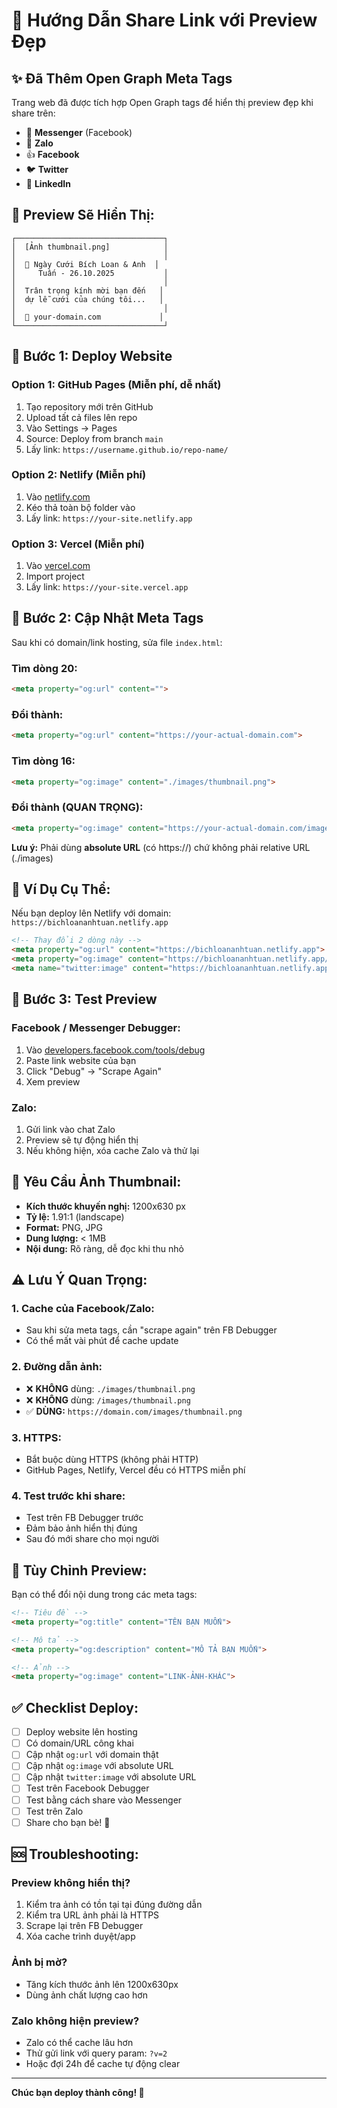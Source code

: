 # 🔗 Hướng Dẫn Share Link với Preview Đẹp

## ✨ Đã Thêm Open Graph Meta Tags

Trang web đã được tích hợp Open Graph tags để hiển thị preview đẹp khi share trên:
- 📱 **Messenger** (Facebook)
- 💬 **Zalo**
- 👍 **Facebook**
- 🐦 **Twitter**
- 💼 **LinkedIn**

## 📸 Preview Sẽ Hiển Thị:

```
┌─────────────────────────────────┐
│  [Ảnh thumbnail.png]            │
│                                 │
│  💒 Ngày Cưới Bích Loan & Anh  │
│     Tuấn - 26.10.2025           │
│                                 │
│  Trân trọng kính mời bạn đến   │
│  dự lễ cưới của chúng tôi...   │
│                                 │
│  🔗 your-domain.com             │
└─────────────────────────────────┘
```

## 🚀 Bước 1: Deploy Website

### Option 1: GitHub Pages (Miễn phí, dễ nhất)

1. Tạo repository mới trên GitHub
2. Upload tất cả files lên repo
3. Vào Settings → Pages
4. Source: Deploy from branch `main`
5. Lấy link: `https://username.github.io/repo-name/`

### Option 2: Netlify (Miễn phí)

1. Vào [netlify.com](https://netlify.com)
2. Kéo thả toàn bộ folder vào
3. Lấy link: `https://your-site.netlify.app`

### Option 3: Vercel (Miễn phí)

1. Vào [vercel.com](https://vercel.com)
2. Import project
3. Lấy link: `https://your-site.vercel.app`

## 🔧 Bước 2: Cập Nhật Meta Tags

Sau khi có domain/link hosting, sửa file `index.html`:

### Tìm dòng 20:
```html
<meta property="og:url" content="">
```

### Đổi thành:
```html
<meta property="og:url" content="https://your-actual-domain.com">
```

### Tìm dòng 16:
```html
<meta property="og:image" content="./images/thumbnail.png">
```

### Đổi thành (QUAN TRỌNG):
```html
<meta property="og:image" content="https://your-actual-domain.com/images/thumbnail.png">
```

**Lưu ý:** Phải dùng **absolute URL** (có https://) chứ không phải relative URL (./images)

## 📝 Ví Dụ Cụ Thể:

Nếu bạn deploy lên Netlify với domain: `https://bichloananhtuan.netlify.app`

```html
<!-- Thay đổi 2 dòng này -->
<meta property="og:url" content="https://bichloananhtuan.netlify.app">
<meta property="og:image" content="https://bichloananhtuan.netlify.app/images/thumbnail.png">
<meta name="twitter:image" content="https://bichloananhtuan.netlify.app/images/thumbnail.png">
```

## 🧪 Bước 3: Test Preview

### Facebook / Messenger Debugger:
1. Vào [developers.facebook.com/tools/debug](https://developers.facebook.com/tools/debug/)
2. Paste link website của bạn
3. Click "Debug" → "Scrape Again"
4. Xem preview

### Zalo:
1. Gửi link vào chat Zalo
2. Preview sẽ tự động hiển thị
3. Nếu không hiện, xóa cache Zalo và thử lại

## 📐 Yêu Cầu Ảnh Thumbnail:

- **Kích thước khuyến nghị:** 1200x630 px
- **Tỷ lệ:** 1.91:1 (landscape)
- **Format:** PNG, JPG
- **Dung lượng:** < 1MB
- **Nội dung:** Rõ ràng, dễ đọc khi thu nhỏ

## ⚠️ Lưu Ý Quan Trọng:

### 1. Cache của Facebook/Zalo:
- Sau khi sửa meta tags, cần "scrape again" trên FB Debugger
- Có thể mất vài phút để cache update

### 2. Đường dẫn ảnh:
- ❌ **KHÔNG** dùng: `./images/thumbnail.png`
- ❌ **KHÔNG** dùng: `/images/thumbnail.png`
- ✅ **DÙNG:** `https://domain.com/images/thumbnail.png`

### 3. HTTPS:
- Bắt buộc dùng HTTPS (không phải HTTP)
- GitHub Pages, Netlify, Vercel đều có HTTPS miễn phí

### 4. Test trước khi share:
- Test trên FB Debugger trước
- Đảm bảo ảnh hiển thị đúng
- Sau đó mới share cho mọi người

## 🎨 Tùy Chỉnh Preview:

Bạn có thể đổi nội dung trong các meta tags:

```html
<!-- Tiêu đề -->
<meta property="og:title" content="TÊN BẠN MUỐN">

<!-- Mô tả -->
<meta property="og:description" content="MÔ TẢ BẠN MUỐN">

<!-- Ảnh -->
<meta property="og:image" content="LINK-ẢNH-KHÁC">
```

## ✅ Checklist Deploy:

- [ ] Deploy website lên hosting
- [ ] Có domain/URL công khai
- [ ] Cập nhật `og:url` với domain thật
- [ ] Cập nhật `og:image` với absolute URL
- [ ] Cập nhật `twitter:image` với absolute URL
- [ ] Test trên Facebook Debugger
- [ ] Test bằng cách share vào Messenger
- [ ] Test trên Zalo
- [ ] Share cho bạn bè! 🎉

## 🆘 Troubleshooting:

### Preview không hiển thị?
1. Kiểm tra ảnh có tồn tại tại đúng đường dẫn
2. Kiểm tra URL ảnh phải là HTTPS
3. Scrape lại trên FB Debugger
4. Xóa cache trình duyệt/app

### Ảnh bị mờ?
- Tăng kích thước ảnh lên 1200x630px
- Dùng ảnh chất lượng cao hơn

### Zalo không hiện preview?
- Zalo có thể cache lâu hơn
- Thử gửi link với query param: `?v=2`
- Hoặc đợi 24h để cache tự động clear

---

**Chúc bạn deploy thành công! 🚀**

